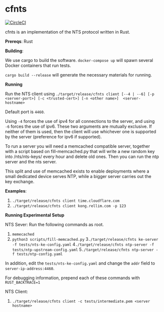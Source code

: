 # cfnts

[![CircleCI](https://circleci.com/gh/cloudflare/cfnts.svg?style=svg)](https://circleci.com/gh/cloudflare/cfnts)

cfnts is an implementation of the NTS protocol written in Rust.

**Prereqs**:
Rust

**Building**:

We use cargo to build the software. `docker-compose up` will spawn several Docker containers that run tests.

`cargo build --release` will generate the necessary materials for running.

**Running**

Run the NTS client using `./target/release/cfnts client [--4 | --6] [-p <server-port>] [-c <trusted-cert>] [-n <other name>]  <server-hostname>`

Default port is `4460`. 

Using `-4` forces the use of ipv4 for all connections to the server, and using `-6` forces the use of ipv6. 
These two arguments are mutually exclusive. If neither of them is used, then the client will use whichever one
is supported by the server (preference for ipv6 if supported).

To run a server you will need a memcached compatible server, together with a script based on fill-memcached.py that will write
a new random key into /nts/nts-keys/ every hour and delete old ones. Then you can run the ntp server and the nts server.

This split and use of memcached exists to enable deployments where a small dedicated device serves NTP, while a bigger server carries
out the key exchange.

**Examples**:

1. `./target/release/cfnts client time.cloudflare.com`
2. `./target/release/cfnts client kong.rellim.com -p 123`


**Running Experimental Setup**

NTS Sever:
Run the following commands as root.
1. `memecached`
2. `python3 scripts/fill-memcached.py`
3`./target/release/cfnts ke-server -f tests/nts-ke-config.yaml`
4`./target/release/cfnts ntp-server -f tests/ntp-upstream-config.yaml`
5`./target/release/cfnts ntp-server -f tests/ntp-config.yaml`

In addition, edit the `tests/nts-ke-config.yaml` and change the `addr` field to `server-ip-address:4460`.

For debugging information, prepend each of these commands with `RUST_BACKTRACE=1 `

NTS Client:
1. `./target/release/cfnts client -c tests/intermediate.pem <server hostname>`